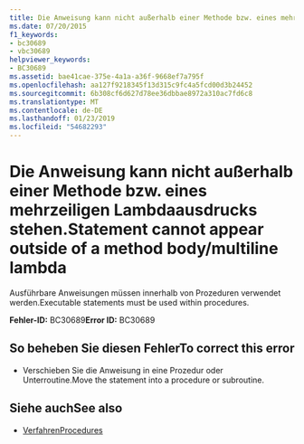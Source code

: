 ```yaml
---
title: Die Anweisung kann nicht außerhalb einer Methode bzw. eines mehrzeiligen Lambdaausdrucks stehen.
ms.date: 07/20/2015
f1_keywords:
- bc30689
- vbc30689
helpviewer_keywords:
- BC30689
ms.assetid: bae41cae-375e-4a1a-a36f-9668ef7a795f
ms.openlocfilehash: aa127f9218345f13d315c9fc4a5fcd00d3b24452
ms.sourcegitcommit: 6b308cf6d627d78ee36dbbae8972a310ac7fd6c8
ms.translationtype: MT
ms.contentlocale: de-DE
ms.lasthandoff: 01/23/2019
ms.locfileid: "54682293"
---
```

# <a name="statement-cannot-appear-outside-of-a-method-bodymultiline-lambda"></a><span data-ttu-id="2cfe9-102">Die Anweisung kann nicht außerhalb einer Methode bzw. eines mehrzeiligen Lambdaausdrucks stehen.</span><span class="sxs-lookup"><span data-stu-id="2cfe9-102">Statement cannot appear outside of a method body/multiline lambda</span></span>
<span data-ttu-id="2cfe9-103">Ausführbare Anweisungen müssen innerhalb von Prozeduren verwendet werden.</span><span class="sxs-lookup"><span data-stu-id="2cfe9-103">Executable statements must be used within procedures.</span></span>  
  
 <span data-ttu-id="2cfe9-104">**Fehler-ID:** BC30689</span><span class="sxs-lookup"><span data-stu-id="2cfe9-104">**Error ID:** BC30689</span></span>  
  
## <a name="to-correct-this-error"></a><span data-ttu-id="2cfe9-105">So beheben Sie diesen Fehler</span><span class="sxs-lookup"><span data-stu-id="2cfe9-105">To correct this error</span></span>  
  
-   <span data-ttu-id="2cfe9-106">Verschieben Sie die Anweisung in eine Prozedur oder Unterroutine.</span><span class="sxs-lookup"><span data-stu-id="2cfe9-106">Move the statement into a procedure or subroutine.</span></span>  
  
## <a name="see-also"></a><span data-ttu-id="2cfe9-107">Siehe auch</span><span class="sxs-lookup"><span data-stu-id="2cfe9-107">See also</span></span>
- [<span data-ttu-id="2cfe9-108">Verfahren</span><span class="sxs-lookup"><span data-stu-id="2cfe9-108">Procedures</span></span>](../../visual-basic/programming-guide/language-features/procedures/index.md)
